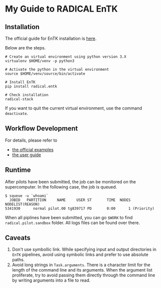 # My Guide to RADICAL EnTK

## Installation

The official guide for EnTK installation is [here](https://radicalentk.readthedocs.io/en/latest/install.html).

Below are the steps.

```
# Create an virtual environment using python version 3.X
virtualenv $HOME/venv -p python3

# Activate the python in the virtual environment
source $HOME/venv/source/bin/activate

# Install EnTK
pip install radical.entk

# Check installation
radical-stack
```

If you want to quit the current virtual environment, use the command `deactivate`.

## Workflow Development

For details, please refer to 

- [the official examples](https://radicalentk.readthedocs.io/en/latest/examples.html)
- [the user guide](https://radicalentk.readthedocs.io/en/latest/user_guide.html)

## Runtime

After pilots have been submitted, the job can be monitored on the supercomputer. In the following case, the job is queued.

```
$ squeue -u `whoami`
  JOBID   PARTITION     NAME     USER ST       TIME  NODES NODELIST(REASON)
5341930      normal pilot.00 tg839717 PD       0:00      1 (Priority)
```

When all piplines have been submitted, you can go `$WORK` to find `radical.pilot.sandbox` folder. All logs files can be found over there.

## Caveats

1. Don't use symbollic link. While specifying input and output directories in `EnTK` pipelines, avoid using symbolic links and prefer to use absolute paths.
2. Avoid long strings in `Task.arguments`. There is a character limit for the length of the command line and its arguments. When the argument list proliferate, try to avoid passing them directly through the command line by writing arguments into a file to read.

